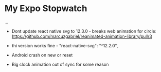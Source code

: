 # My Expo Stopwatch

...

- Dont update react native svg to 12.3.0 - breaks web animation for circle: https://github.com/marcuzgabriel/reanimated-animation-library/pull/3
- thi version works fine - "react-native-svg": "^12.2.0",

- Android crash on new or reset
- Big clock animation out of sync for some reason
